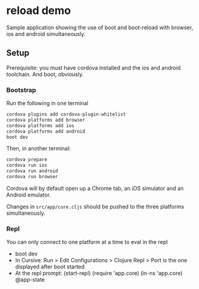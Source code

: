 # reload demo

Sample application showing the use of boot and boot-reload with browser, ios and android simultaneously.

## Setup

Prerequisite: you must have cordova installed and the ios and android toolchain. And boot, obviously.

### Bootstrap

Run the following in one terminal

```bash
cordova plugins add cordova-plugin-whitelist
cordova platforms add browser
cordova platforms add ios
cordova platforms add android
boot dev
```

Then, in another terminal:

```bash
cordova prepare
cordova run ios
cordova run android
cordova run browser
```

Cordova will by default open up a Chrome tab, an iOS simulator and an Android emulator.

Changes in `src/app/core.cljs` should be pushed to the three platforms simultaneously.


### Repl

You can only connect to one platform at a time to eval in the repl

- boot dev
- In Cursive: Run > Edit Configurations > Clojure Repl > Port is the one displayed after boot started
- At the repl prompt: (start-repl) (require 'app.core) (in-ns 'app.core) @app-state